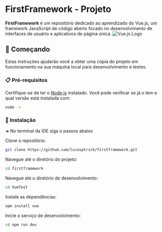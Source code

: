 # FirstFramework - Projeto


**FirstFramework** é um repositório dedicado ao aprendizado do Vue.js, um framework JavaScript de código aberto focado no desenvolvimento de interfaces de usuário e aplicativos de página única.
![Vue.js Logo](https://vuejs.org/images/logo.png)



## 🚀 Começando

Estas instruções ajudarão você a obter uma cópia do projeto em funcionamento na sua máquina local para desenvolvimento e testes.



### 📋 Pré-requisitos

Certifique-se de ter o [Node.js](https://nodejs.org/) instalado. Você pode verificar se já o tem e qual versão está instalada com:

```bash
node -v
```


### 🔧 Instalação

➜ No terminal da IDE siga o passos abaixo

Clone o repositório:

```bash
git clone https://github.com/lucasptrick/firstframework.git
```

Navegue até o diretório do projeto:

```bash
cd firstframework
```


Navegue até o diretório de desenvolvimento:

```bash
cd VueTest
```

Instale as dependências:

```bash
npm install vue
```

Inicie o serviço de desenvolvimento:

```bash
cd npm run dev
```
